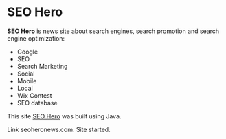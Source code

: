 # SEO Hero
__SEO Hero__ is news site about search engines, search promotion and search engine optimization:

- Google
- SEO
- Search Marketing
- Social
- Mobile
- Local
- Wix Contest
- SEO database

This site [SEO Hero](https://seoheronews.com/) was built using Java.


Link seoheronews.com.
Site started.
